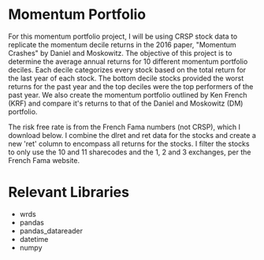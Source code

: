 # Momentum Portfolio

For this momentum portfolio project, I will be using CRSP stock data to replicate the momentum decile returns in the 2016 paper, "Momentum Crashes" by Daniel and Moskowitz. The objective of this project is to determine the average annual returns for 10 different momentum portfolio deciles. Each decile categorizes every stock based on the total return for the last year of each stock. The bottom decile stocks provided the worst returns for the past year and the top deciles were the top performers of the past year. We also create the momentum portfolio outlined by Ken French (KRF) and compare it's returns to that of the Daniel and Moskowitz (DM) portfolio.

The risk free rate is from the French Fama numbers (not CRSP), which I download below. I combine the dlret and ret data for the stocks and create a new 'ret' column to encompass all returns for the stocks. I filter the stocks to only use the 10 and 11 sharecodes and the 1, 2 and 3 exchanges, per the French Fama website. 

# Relevant Libraries

* wrds
* pandas
* pandas_datareader
* datetime
* numpy

